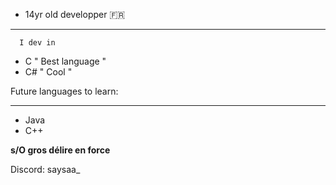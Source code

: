 - 14yr old developper 🇫🇷
________________________

      I dev in 
- C " Best language "
- C# " Cool "

Future languages to learn:
________________________

- Java
- C++

**s/O gros délire en force**

Discord: saysaa_
